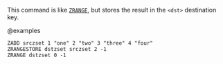This command is like [`ZRANGE`](/commands/zrange), but stores the result in the `<dst>` destination key.

@examples

```cli
ZADD srczset 1 "one" 2 "two" 3 "three" 4 "four"
ZRANGESTORE dstzset srczset 2 -1
ZRANGE dstzset 0 -1
```

